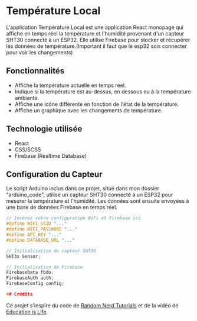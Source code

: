 # Température Local

L'application Température Local est une application React monopage qui affiche en temps réel la température et l'humidité provenant d'un capteur SHT30 connecté à un ESP32. Elle utilise Firebase pour stocker et récupérer les données de température.(Important il faut que le esp32 sois connecter pour voir les changements)

## Fonctionnalités

- Affiche la température actuelle en temps réel.
- Indique si la température est au-dessus, en dessous ou à la température ambiante.
- Affiche une icône différente en fonction de l'état de la température.
- Affiche un graphique avec les changements de température.

## Technologie utilisée

- React
- CSS/SCSS
- Firebase (Realtime Database)

## Configuration du Capteur

Le script Arduino inclus dans ce projet, situé dans mon dossier "arduino_code", utilise un capteur SHT30 connecté à un ESP32 pour mesurer la température et l'humidité. Les données sont ensuite envoyées à une base de données Firebase en temps réel.

```cpp
// Insérez votre configuration WiFi et Firebase ici
#define WIFI_SSID "..."
#define WIFI_PASSWORD "..."
#define API_KEY "..."
#define DATABASE_URL "..."

// Initialisation du capteur SHT30
SHT3x Sensor;

// Initialisation de Firebase
FirebaseData fbdo;
FirebaseAuth auth;
FirebaseConfig config;

## Crédits

```
Ce projet s'inspire du code de [Random Nerd Tutorials](https://randomnerdtutorials.com/) et de la vidéo de [Education is Life](https://www.youtube.com/watch?v=aO92B-K4TnQ).

